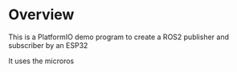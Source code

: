 # Overview
This is a PlatformIO demo program to create a ROS2 publisher and subscriber by an ESP32

It uses the microros 
